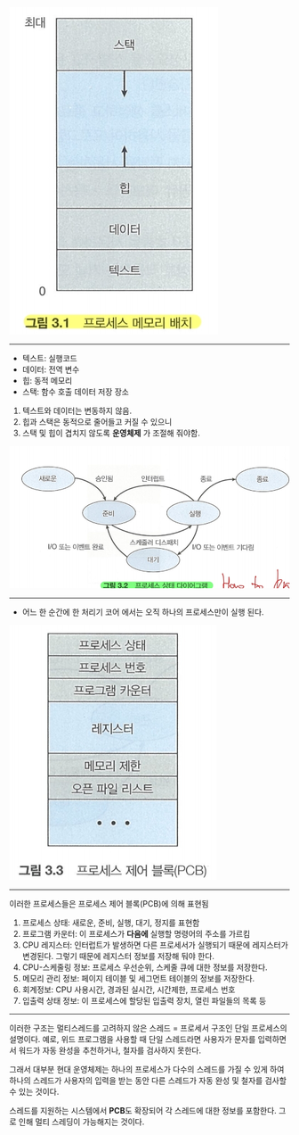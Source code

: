 ![Alt text](./2주차_이미지/ProcessMemory.png)
- - -
* 텍스트: 실행코드
* 데이터: 전역 변수
* 힙: 동적 메모리
* 스택: 함수 호출 데이터 저장 장소

1. 텍스트와 데이터는 변동하지 않음.
2. 힙과 스택은 동적으로 줄어들고 커질 수 있으니
3. 스택 및 힙이 겹치지 않도록 **운영체제** 가 조절해 줘야함.

![Alt text](./2주차_이미지/ProcessStateDigram.png)
- - -
* 어느 한 순간에 한 처리기 코어 에서는 오직 하나의 프로세스만이 실행 된다.

![Alt text](./2주차_이미지/PCB.png)
- - -
이러한 프로세스들은 프로세스 제어 블록(PCB)에 의해 표현됨

1. 프로세스 상태: 새로운, 준비, 실행, 대기, 정지를 표현함
2. 프로그램 카운터: 이 프로세스가 **다음에** 실행할 명령어의 주소를 가르킴
3. CPU 레지스터: 인터럽트가 발생하면 다른 프로세서가 실행되기 때문에 레지스터가 변경된다. 그렇기 때문에 레지스터 정보를 저장해 둬야 한다.
4. CPU-스케줄링 정보: 프로세스 우선순위, 스케줄 큐에 대한 정보를 저장한다.
5. 메모리 관리 정보: 페이지 테이블 및 세그먼트 테이블의 정보를 저장한다.
6. 회계정보: CPU 사용시간, 경과된 실시간, 시간제한, 프로세스 번호
7. 입출력 상태 정보: 이 프로세스에 할당된 입출력 장치, 열린 파일들의 목록 등

- - -
이러한 구조는 멀티스레드를 고려하지 않은 스레드 = 프로세서 구조인 단일 프로세스의 설명이다.
예로, 위드 프로그램을 사용할 때 단일 스레드라면 사용자가 문자를 입력하면서 워드가 자동 완성을 추천하거나, 철자를 검사하지 못한다.

그래서 대부분 현대 운영체제는 하나의 프로세스가 다수의 스레드를 가질 수 있게 하여 하나의 스레드가 사용자의 입력을 받는 동안
다른 스레드가 자동 완성 및 철자를 검사할 수 있는 것이다.

스레드를 지원하는 시스템에서 **PCB**도 확장되어 각 스레드에 대한 정보를 포함한다. 그로 인해 멀티 스레딩이 가능해지는 것이다.
